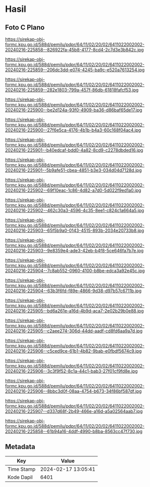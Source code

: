 # Hasil

## Foto C Plano

https://sirekap-obj-formc.kpu.go.id/588d/pemilu/pdpr/64/11/02/20/02/6411022002002-20240216-225858--826922fa-45b8-4177-8cd4-2c7d3e3b842c.jpg

https://sirekap-obj-formc.kpu.go.id/588d/pemilu/pdpr/64/11/02/20/02/6411022002002-20240216-225859--206dc3dd-e074-4245-ba9c-e520a7613254.jpg

https://sirekap-obj-formc.kpu.go.id/588d/pemilu/pdpr/64/11/02/20/02/6411022002002-20240216-225859--282e1803-799a-457f-86db-61818fafcf53.jpg

https://sirekap-obj-formc.kpu.go.id/588d/pemilu/pdpr/64/11/02/20/02/6411022002002-20240216-225900--be2d124a-93f0-4909-ba36-d86baf65de17.jpg

https://sirekap-obj-formc.kpu.go.id/588d/pemilu/pdpr/64/11/02/20/02/6411022002002-20240216-225900--27f6e5ca-4176-4b1b-b4a3-60c168f04ac4.jpg

https://sirekap-obj-formc.kpu.go.id/588d/pemilu/pdpr/64/11/02/20/02/6411022002002-20240216-225901--b40edcaf-bdd0-4a82-8cd9-c2278dbded16.jpg

https://sirekap-obj-formc.kpu.go.id/588d/pemilu/pdpr/64/11/02/20/02/6411022002002-20240216-225901--5b9afe51-cbea-4851-b3e3-034d04d7128d.jpg

https://sirekap-obj-formc.kpu.go.id/588d/pemilu/pdpr/64/11/02/20/02/6411022002002-20240216-225902--69f10eac-1c86-4d82-a7d0-5d022f9ed1a0.jpg

https://sirekap-obj-formc.kpu.go.id/588d/pemilu/pdpr/64/11/02/20/02/6411022002002-20240216-225902--462c30a3-4596-4c35-8ee1-c824c1a664a5.jpg

https://sirekap-obj-formc.kpu.go.id/588d/pemilu/pdpr/64/11/02/20/02/6411022002002-20240216-225903--65f5b9a0-0143-4515-893b-2034e20733b8.jpg

https://sirekap-obj-formc.kpu.go.id/588d/pemilu/pdpr/64/11/02/20/02/6411022002002-20240216-225903--9e8359e4-ade3-42eb-b4f8-5ce646fa7b7e.jpg

https://sirekap-obj-formc.kpu.go.id/588d/pemilu/pdpr/64/11/02/20/02/6411022002002-20240216-225904--7c8ab552-0960-4100-b8be-edca3a92e45c.jpg

https://sirekap-obj-formc.kpu.go.id/588d/pemilu/pdpr/64/11/02/20/02/6411022002002-20240216-225904--63b3f6fd-f89e-4866-9d38-d97b57c6711b.jpg

https://sirekap-obj-formc.kpu.go.id/588d/pemilu/pdpr/64/11/02/20/02/6411022002002-20240216-225905--bd6a261e-a16d-4b9d-aca7-2e02b29b0e88.jpg

https://sirekap-obj-formc.kpu.go.id/588d/pemilu/pdpr/64/11/02/20/02/6411022002002-20240216-225905--c2aee274-306d-44dd-aadf-cd8fd6aa9a7d.jpg

https://sirekap-obj-formc.kpu.go.id/588d/pemilu/pdpr/64/11/02/20/02/6411022002002-20240216-225906--c5ced9ce-61b1-4b82-9bab-e0fbdf5674c9.jpg

https://sirekap-obj-formc.kpu.go.id/588d/pemilu/pdpr/64/11/02/20/02/6411022002002-20240216-225906--3c3f9f52-8c1a-44c1-bab3-27f01cf9fd8e.jpg

https://sirekap-obj-formc.kpu.go.id/588d/pemilu/pdpr/64/11/02/20/02/6411022002002-20240216-225906--8bbc3d0f-08aa-4754-b673-34f86bf587df.jpg

https://sirekap-obj-formc.kpu.go.id/588d/pemilu/pdpr/64/11/02/20/02/6411022002002-20240216-225907--d337d68f-2b49-466e-a16d-a5a02564aab7.jpg

https://sirekap-obj-formc.kpu.go.id/588d/pemilu/pdpr/64/11/02/20/02/6411022002002-20240216-225858--61b94a16-4ddf-4990-b8ba-8563cc47f730.jpg


## Metadata

| Key        | Value               |
| ---------- | ------------------- |
| Time Stamp | 2024-02-17 13:05:41 |
| Kode Dapil | 6401                |



